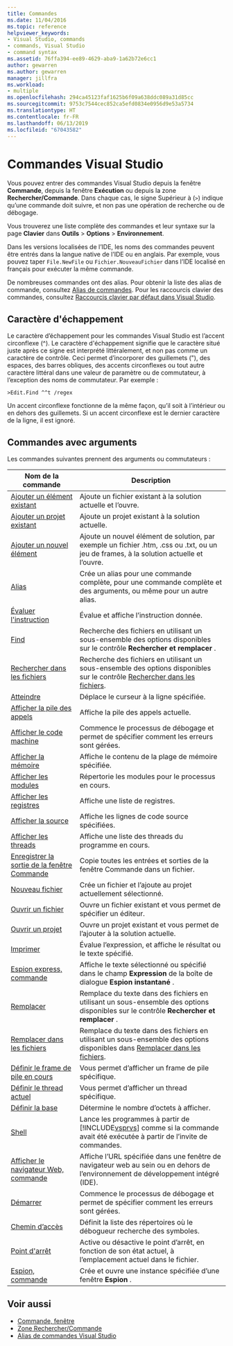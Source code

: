 ```yaml
---
title: Commandes
ms.date: 11/04/2016
ms.topic: reference
helpviewer_keywords:
- Visual Studio, commands
- commands, Visual Studio
- command syntax
ms.assetid: 76ffa394-ee89-4629-aba9-1a62b72e6cc1
author: gewarren
ms.author: gewarren
manager: jillfra
ms.workload:
- multiple
ms.openlocfilehash: 294ca45123faf1625b6f09a638ddc089a31d85cc
ms.sourcegitcommit: 9753c7544cec852ca5efd0834e0956d9e53a5734
ms.translationtype: HT
ms.contentlocale: fr-FR
ms.lasthandoff: 06/13/2019
ms.locfileid: "67043582"
---
```

# <a name="visual-studio-commands"></a>Commandes Visual Studio

Vous pouvez entrer des commandes Visual Studio depuis la fenêtre **Commande**, depuis la fenêtre **Exécution** ou depuis la zone **Rechercher/Commande**. Dans chaque cas, le signe Supérieur à (`>`) indique qu’une commande doit suivre, et non pas une opération de recherche ou de débogage.

Vous trouverez une liste complète des commandes et leur syntaxe sur la page **Clavier** dans **Outils** > **Options** > **Environnement**.

Dans les versions localisées de l’IDE, les noms des commandes peuvent être entrés dans la langue native de l’IDE ou en anglais. Par exemple, vous pouvez taper `File.NewFile` ou `Fichier.NouveauFichier` dans l’IDE localisé en français pour exécuter la même commande.

De nombreuses commandes ont des alias. Pour obtenir la liste des alias de commande, consultez [Alias de commandes](../../ide/reference/visual-studio-command-aliases.md). Pour les raccourcis clavier des commandes, consultez [Raccourcis clavier par défaut dans Visual Studio](../default-keyboard-shortcuts-in-visual-studio.md).

## <a name="escape-character"></a>Caractère d'échappement

Le caractère d’échappement pour les commandes Visual Studio est l’accent circonflexe (^). Le caractère d'échappement signifie que le caractère situé juste après ce signe est interprété littéralement, et non pas comme un caractère de contrôle. Ceci permet d’incorporer des guillemets ("), des espaces, des barres obliques, des accents circonflexes ou tout autre caractère littéral dans une valeur de paramètre ou de commutateur, à l’exception des noms de commutateur. Par exemple :

```
>Edit.Find ^^t /regex
```

Un accent circonflexe fonctionne de la même façon, qu’il soit à l’intérieur ou en dehors des guillemets. Si un accent circonflexe est le dernier caractère de la ligne, il est ignoré.

## <a name="commands-with-arguments"></a>Commandes avec arguments

Les commandes suivantes prennent des arguments ou commutateurs :

| Nom de la commande | Description |
| - | - |
| [Ajouter un élément existant](../../ide/reference/add-existing-item-command.md) | Ajoute un fichier existant à la solution actuelle et l’ouvre. |
| [Ajouter un projet existant](../../ide/reference/add-existing-project-command.md) | Ajoute un projet existant à la solution actuelle. |
| [Ajouter un nouvel élément](../../ide/reference/add-new-item-command.md) | Ajoute un nouvel élément de solution, par exemple un fichier .htm, .css ou .txt, ou un jeu de frames, à la solution actuelle et l’ouvre. |
| [Alias](../../ide/reference/alias-command.md) | Crée un alias pour une commande complète, pour une commande complète et des arguments, ou même pour un autre alias. |
| [Évaluer l'instruction](../../ide/reference/evaluate-statement-command.md) | Évalue et affiche l’instruction donnée. |
| [Find](../../ide/reference/find-command.md) | Recherche des fichiers en utilisant un sous-ensemble des options disponibles sur le contrôle **Rechercher et remplacer** . |
| [Rechercher dans les fichiers](../../ide/reference/find-in-files-command.md) | Recherche des fichiers en utilisant un sous-ensemble des options disponibles sur le contrôle [Rechercher dans les fichiers](../../ide/find-in-files.md). |
| [Atteindre](../../ide/reference/go-to-command.md) | Déplace le curseur à la ligne spécifiée. |
| [Afficher la pile des appels](../../ide/reference/list-call-stack-command.md) | Affiche la pile des appels actuelle. |
| [Afficher le code machine](../../ide/reference/list-disassembly-command.md) | Commence le processus de débogage et permet de spécifier comment les erreurs sont gérées. |
| [Afficher la mémoire](../../ide/reference/list-memory-command.md) | Affiche le contenu de la plage de mémoire spécifiée. |
| [Afficher les modules](../../ide/reference/list-modules-command.md) | Répertorie les modules pour le processus en cours. |
| [Afficher les registres](../../ide/reference/list-registers-command.md) | Affiche une liste de registres. |
| [Afficher la source](../../ide/reference/list-source-command.md) | Affiche les lignes de code source spécifiées. |
| [Afficher les threads](../../ide/reference/list-threads-command.md) | Affiche une liste des threads du programme en cours. |
| [Enregistrer la sortie de la fenêtre Commande](../../ide/reference/log-command-window-output-command.md) | Copie toutes les entrées et sorties de la fenêtre Commande dans un fichier. |
| [Nouveau fichier](../../ide/reference/new-file-command.md) | Crée un fichier et l’ajoute au projet actuellement sélectionné. |
| [Ouvrir un fichier](../../ide/reference/open-file-command.md) | Ouvre un fichier existant et vous permet de spécifier un éditeur. |
| [Ouvrir un projet](../../ide/reference/open-project-command.md) | Ouvre un projet existant et vous permet de l’ajouter à la solution actuelle. |
| [Imprimer](../../ide/reference/print-command.md) | Évalue l’expression, et affiche le résultat ou le texte spécifié. |
| [Espion express, commande](../../ide/reference/quick-watch-command.md) | Affiche le texte sélectionné ou spécifié dans le champ **Expression** de la boîte de dialogue **Espion instantané** . |
| [Remplacer](../../ide/reference/replace-command.md) | Remplace du texte dans des fichiers en utilisant un sous-ensemble des options disponibles sur le contrôle **Rechercher et remplacer** . |
| [Remplacer dans les fichiers](../../ide/reference/replace-in-files-command.md) | Remplace du texte dans des fichiers en utilisant un sous-ensemble des options disponibles dans [Remplacer dans les fichiers](../../ide/replace-in-files.md). |
| [Définir le frame de pile en cours](../../ide/reference/set-current-stack-frame-command.md) | Vous permet d’afficher un frame de pile spécifique. |
| [Définir le thread actuel](../../ide/reference/set-current-thread-command.md) | Vous permet d’afficher un thread spécifique. |
| [Définir la base](../../ide/reference/set-radix-command.md) | Détermine le nombre d’octets à afficher. |
| [Shell](../../ide/reference/shell-command.md) | Lance les programmes à partir de [!INCLUDE[vsprvs](../../code-quality/includes/vsprvs_md.md)] comme si la commande avait été exécutée à partir de l’invite de commandes. |
| [Afficher le navigateur Web, commande](../../ide/reference/showwebbrowser-command.md) | Affiche l’URL spécifiée dans une fenêtre de navigateur web au sein ou en dehors de l’environnement de développement intégré (IDE). |
| [Démarrer](../../ide/reference/start-command.md) | Commence le processus de débogage et permet de spécifier comment les erreurs sont gérées. |
| [Chemin d’accès](../../ide/reference/symbol-path-command.md) | Définit la liste des répertoires où le débogueur recherche des symboles. |
| [Point d'arrêt](../../ide/reference/toggle-breakpoint-command.md) | Active ou désactive le point d’arrêt, en fonction de son état actuel, à l’emplacement actuel dans le fichier. |
| [Espion, commande](../../ide/reference/watch-command.md) | Crée et ouvre une instance spécifiée d’une fenêtre **Espion** . |

## <a name="see-also"></a>Voir aussi

- [Commande, fenêtre](../../ide/reference/command-window.md)
- [Zone Rechercher/Commande](../../ide/find-command-box.md)
- [Alias de commandes Visual Studio](../../ide/reference/visual-studio-command-aliases.md)